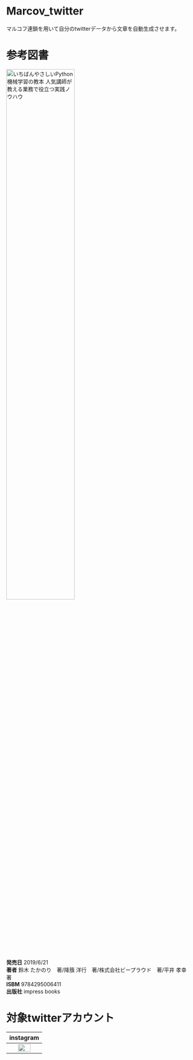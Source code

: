 # Marcov_twitter
マルコフ連鎖を用いて自分のtwitterデータから文章を自動生成させます。

# 参考図書
<a href="https://book.impress.co.jp/books/1118101072"><img src="https://user-images.githubusercontent.com/58177127/96207558-76f9c400-0fa6-11eb-837b-da5278944409.png" alt="いちばんやさしいPython機械学習の教本 人気講師が教える業務で役立つ実践ノウハウ" width="60%"></a>

__発売日__ 2019/6/21  
__著者__ 鈴木 たかのり　著/降籏 洋行　著/株式会社ビープラウド　著/平井 孝幸　著  
__ISBM__ 9784295006411  
__出版社__ impress books  

# 対象twitterアカウント
|  instagram  |
| :----: | 
|<a href = "https://www.instagram.com/kikuchihinata/?hl=ja"><img src="https://user-images.githubusercontent.com/58177127/95284445-2ba23000-0899-11eb-98b2-93a763bc5da3.png" width="65%"></a>| 